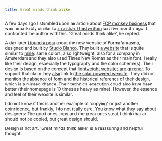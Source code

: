 ```yaml
---
title: Great minds think alike
---
```


A few days ago I stumbled upon an article about [FCP monkey business](https://www.pdms.ca/improve-largest-contentful-paint-lcp-with-a-js-css-trick/) that was remarkably similar to [an article I had written](/blog/monkey-business-with-banana-leafs/) just five months ago. I confronted the author with this. 'Great minds think alike', he replied.

A day later [I found a post](https://studioblanco.it/project/formafantasma) about the new website of Formafantasma, designed and built by [Studio Blanco](https://studioblanco.it/project/formafantasma). They built [a website](https://formafantasma.com) that is quite similar to [mine](/): same colors, also lightweight, also for a company in Amsterdam and they also used Times New Roman as their main font. I really like their design, especially the typography and the color scheme(s). Their design is based on the concept that [lightweight websites are greener](https://www.usecue.com/nl/blog/een-groene-website/). To support that claim they [also](/blog/a-tribute-to-the-web/) link to [the solar powered website](https://solar.lowtechmagazine.com/power.html). They did not mention [the absence of form](/blog/a-long-overdue-redesign/) and the historical reference of their design, which is a missed chance. Their technical execution could also have been better (their homepage is 10 times as heavy as mine). However, the essence and feel of their website is similar.

I do not know if this is another example of 'copying' or just another coincidence, but frankly, I do not really care. You know what they say about designers: The good ones copy and the great ones steal. I think that art should not be copied, but great design should.

Design is not art. 'Great minds think alike', is a reassuring and helpful thought.